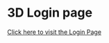 # <h1>3D Login page</h1>
<a href=" https://kartikkh061.github.io/3D-Login-Page/">Click here to visit the Login Page</a>
